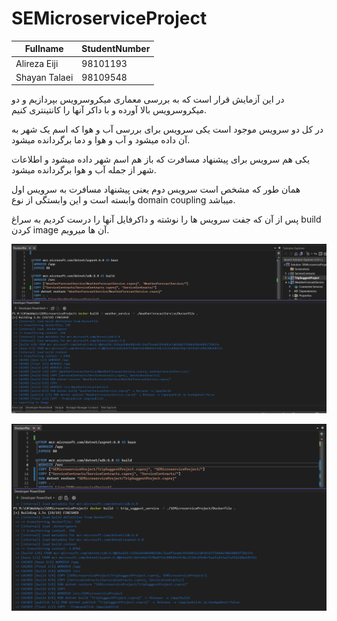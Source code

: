 ﻿# SEMicroserviceProject
| Fullname | StudentNumber|
| -------- | ------------ |
| Alireza Eiji | 98101193 |
| Shayan Talaei | 98109548 |

در این آزمایش قرار است که به بررسی معماری میکروسرویس بپردازیم و دو میکروسرویس بالا آورده و با داکر آنها را کانتینتری کنیم.


در کل دو سرویس موجود است یکی سرویس برای بررسی آب و هوا که اسم یک شهر به آن داده میشود و آب و هوا و دما برگردانده میشود.


یکی هم سرویس برای پیشنهاد مسافرت که باز هم اسم شهر داده میشود و اطلاعات شهر از جمله آب و هوا برگردانده میشود.


همان طور که مشخص است سرویس دوم یعنی پیشنهاد مسافرت به سرویس اول وابسته است و این وابستگی از نوع domain coupling میباشد.


پس از آن که جفت سرویس ها را نوشته و داکرفایل آنها را درست کردیم به سراغ build کردن image آن ها میرویم.


![building_weather_image](./Screenshtos/Weather_service.png)


![building_trip_image](./Screenshtos/trip_suggest_service.png)
